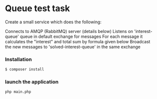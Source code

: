 # Queue test task
Create a small service which does the following:

Connects to AMQP (RabbitMQ) server (details below)
Listens on 'interest-queue' queue in default exchange for messages
For each message it calculates the "interest" and total sum by formula given below
Broadcast the new messages to 'solved-interest-queue' in the same exchange

### Installation
```sh
$ composer install
```
### launch the application
```sh
php main.php
```
